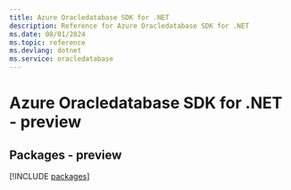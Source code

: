 ```yaml
---
title: Azure Oracledatabase SDK for .NET
description: Reference for Azure Oracledatabase SDK for .NET
ms.date: 08/01/2024
ms.topic: reference
ms.devlang: dotnet
ms.service: oracledatabase
---
```

# Azure Oracledatabase SDK for .NET - preview
## Packages - preview
[!INCLUDE [packages](oracledatabase-index.md)]